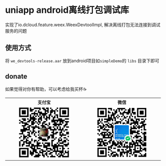 # uniapp android离线打包调试库

实现了io.dcloud.feature.weex.WeexDevtoolImpl, 解决离线打包无法连接到调试服务的问题

## 使用方式

将 `we_devtools-release.aar` 放到android项目如`simpleDemo`的 `libs` 目录下即可


## donate

如果觉得对你有帮助，可以考虑给我买杯☕

<table>
  <tr>
    <th width="50%">支付宝</th>
    <th width="50%">微信</th>
  </tr>
  <tr></tr>
  <tr align="center">
    <td><img width="70%" src="https://github.com/inu1255/we_devtools/raw/master/alipay.jpg"></td>
    <td><img width="70%" src="https://github.com/inu1255/we_devtools/raw/master/wx.png"></td>
  </tr>
</table>